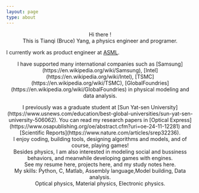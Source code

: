 ```yaml
---
layout: page
type: about
---
```

<center>Hi there !</center>
<center>This is Tianqi (Bruce) Yang, a physics engineer and programer.</center>
<p>I currently work as product engineer at <a href = https://en.wikipedia.org/wiki/ASML_Holding>ASML</a>.</p>
<center><p>I have supported many international companies such as [Samsung](https://en.wikipedia.org/wiki/Samsung), [Intel](https://en.wikipedia.org/wiki/Intel), [TSMC](https://en.wikipedia.org/wiki/TSMC), [GlobalFoundries](https://en.wikipedia.org/wiki/GlobalFoundries) in physical modeling and data analysis.</p></center>
<center>I previously was a graduate student at [Sun Yat-sen University](https://www.usnews.com/education/best-global-universities/sun-yat-sen-university-506062). You can read my research papers in [Optical Express](https://www.osapublishing.org/oe/abstract.cfm?uri=oe-24-11-12281) and [Scientific Reports](https://www.nature.com/articles/srep32236).</center>
<center> I enjoy coding, building tools, designing algorithms and models, and of course, playing games! </center>
<center>Besides physics, I am also interested in modeling social and bussiness behaviors, and meanwhile developing games with engines. </center>
<center>See my resume here, projects here, and my study notes here.</center>
<center>My skills: Python, C, Matlab, Assembly language,Model building, Data analysis.</center>
<center>Optical physics, Material physics, Electronic physics.</center>

